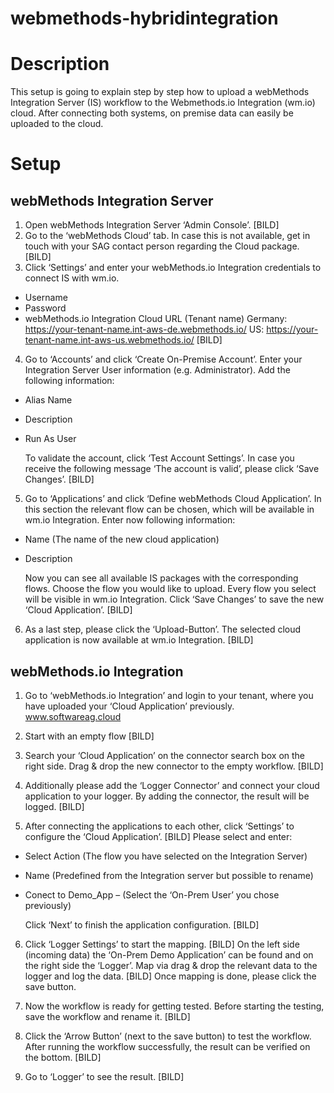 # webmethods-hybridintegration
# Description
This setup is going to explain step by step how to upload a webMethods Integration Server (IS) workflow to the Webmethods.io Integration (wm.io) cloud. After connecting both systems, on premise data can easily be uploaded to the cloud.
# Setup
## webMethods Integration Server 
1.	Open webMethods Integration Server ‘Admin Console’.
[BILD]
2.	Go to the ‘webMethods Cloud’ tab. In case this is not available, get in touch with your SAG contact person regarding the Cloud package.
[BILD]
3.	Click ‘Settings’ and enter your webMethods.io Integration credentials to connect IS with wm.io.
* Username
* Password
* webMethods.io Integration Cloud URL (Tenant name)
Germany: https://your-tenant-name.int-aws-de.webmethods.io/ 
US: https://your-tenant-name.int-aws-us.webmethods.io/
[BILD]

4.	Go to ‘Accounts’ and click ‘Create On-Premise Account’. Enter your Integration Server User information (e.g. Administrator). Add the following information:
* Alias Name
* Description
* Run As User

  To validate the account, click ‘Test Account Settings’. In case you receive the following message ‘The account is valid’, please     click ‘Save Changes’.
  [BILD]
  
5.	Go to ‘Applications’ and click ‘Define webMethods Cloud Application’. In this section the relevant flow can be chosen, which will be available in wm.io Integration.
Enter now following information:

* Name (The name of the new cloud application)
* Description

  Now you can see all available IS packages with the corresponding flows. Choose the flow you would like to upload. Every flow you select will be visible in wm.io Integration.
Click ‘Save Changes’ to save the new ‘Cloud Application’.
[BILD]

6.	As a last step, please click the ‘Upload-Button’. The selected cloud application is now available at wm.io Integration.
[BILD]

## webMethods.io Integration
1.	Go to ‘webMethods.io Integration’ and login to your tenant, where you have uploaded your ‘Cloud Application’ previously. www.softwareag.cloud

2.	Start with an empty flow
[BILD]

3.	Search your ‘Cloud Application’ on the connector search box on the right side. Drag & drop the new connector to the empty workflow.
[BILD]

4.	Additionally please add the ‘Logger Connector’ and connect your cloud application to your logger. By adding the connector, the result will be logged.
[BILD]

5.	After connecting the applications to each other, click ‘Settings’ to configure the ‘Cloud Application’.
[BILD]
Please select and enter:

* Select Action (The flow you have selected on the Integration Server)
* Name (Predefined from the Integration server but possible to rename)
* Conect to Demo_App – (Select the ‘On-Prem User’ you chose previously)

  Click ‘Next’ to finish the application configuration.
  [BILD]
  
6.	Click ‘Logger Settings’ to start the mapping.
  [BILD]
    On the left side (incoming data) the ‘On-Prem Demo Application’ can be found and on the right side the ‘Logger’. Map via drag & drop the relevant data to the logger and log the data.
    [BILD]
    Once mapping is done, please click the save button.
    
 7.	Now the workflow is ready for getting tested. Before starting the testing, save the workflow and rename it. 
   [BILD]
   
 8.	Click the ‘Arrow Button’ (next to the save button) to test the workflow. After running the workflow successfully, the result can be verified on the bottom.
 [BILD]
 
 9.	Go to ‘Logger’ to see the result.
 [BILD]
    
  

